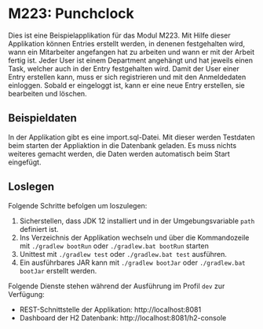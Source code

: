 # M223: Punchclock
Dies ist eine Beispielapplikation für das Modul M223.
Mit Hilfe dieser Applikation können Entries erstellt werden, in denenen 
festgehalten wird, wann ein Mitarbeiter angefangen hat zu arbeiten und wann er mit der Arbeit fertig ist.
Jeder User ist einem Department angehängt und hat jeweils einen Task, welcher auch in der Entry festgehalten wird.
Damit der User einer Entry erstellen kann, muss er sich registrieren und mit den Anmeldedaten einloggen. 
Sobald er eingeloggt ist, kann er eine neue Entry erstellen, sie bearbeiten und löschen.

## Beispieldaten
In der Applikation gibt es eine import.sql-Datei. Mit dieser werden Testdaten beim starten der Appliaktion
in die Datenbank geladen. Es muss nichts weiteres gemacht werden, die Daten werden automatisch beim Start eingefügt.

## Loslegen
Folgende Schritte befolgen um loszulegen:
1. Sicherstellen, dass JDK 12 installiert und in der Umgebungsvariable `path` definiert ist.
1. Ins Verzeichnis der Applikation wechseln und über die Kommandozeile mit `./gradlew bootRun` oder `./gradlew.bat bootRun` starten
1. Unittest mit `./gradlew test` oder `./gradlew.bat test` ausführen.
1. Ein ausführbares JAR kann mit `./gradlew bootJar` oder `./gradlew.bat bootJar` erstellt werden.

Folgende Dienste stehen während der Ausführung im Profil `dev` zur Verfügung:
- REST-Schnittstelle der Applikation: http://localhost:8081
- Dashboard der H2 Datenbank: http://localhost:8081/h2-console